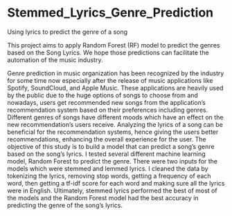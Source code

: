 # Stemmed_Lyrics_Genre_Prediction
Using lyrics to predict the genre of a song

This project aims to apply Random Forest (RF) model to predict the genres based on the Song Lyrics. We hope those predictions can facilitate the automation of the music industry.

Genre prediction in music organization has been recognized by the industry for some time now especially after the release of music applications like Spotify, SoundCloud, and Apple Music. These applications are heavily used by the public due to the huge options of songs to choose from and nowadays, users get recommended new songs from the application’s recommendation system based on their preferences including genres. Different genres of songs have different moods which have an effect on the new recommendation’s users receive. Analyzing the lyrics of a song can be beneficial for the recommendation systems, hence giving the users better recommendations, enhancing the overall experience for the user. The objective of this study is to build a model that can predict a song’s genre based on the song’s lyrics. I tested several different machine learning model, Random Forest to predict the genre. There were two inputs for the models which were stemmed and lemmed lyrics. I cleaned the data by tokenizing the lyrics, removing stop words, getting a frequency of each word, then getting a tf-idf score for each word and making sure all the lyrics were in English. Ultimately, stemmed lyrics performed the best of most of the models and the Random Forest model had the best accuracy in predicting the genre of the song’s lyrics.

